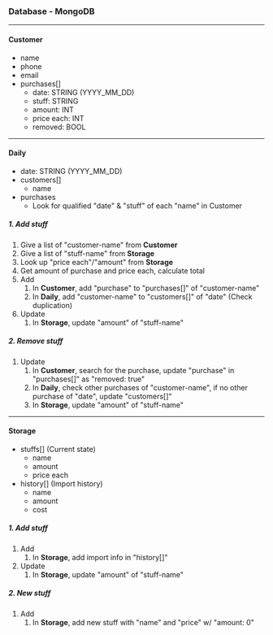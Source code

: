 ### Database - MongoDB
---
#### Customer
* name
* phone
* email
* purchases[]
    - date: STRING (YYYY_MM_DD)
    - stuff: STRING
    - amount: INT
    - price each: INT
    - removed: BOOL

---

#### Daily
* date: STRING (YYYY_MM_DD)
* customers[]
    - name
* purchases
    - Look for qualified "date" & "stuff" of each "name" in Customer

##### 1. Add stuff
1. Give a list of "customer-name" from **Customer**
2. Give a list of "stuff-name" from **Storage**
3. Look up "price each"/"amount" from **Storage**
4. Get amount of purchase and price each, calculate total
5. Add 
    1. In **Customer**, add "purchase" to "purchases[]" of "customer-name"
    2. In **Daily**, add "customer-name" to "customers[]" of "date" (Check duplication)
6. Update
    1. In **Storage**, update "amount" of "stuff-name"

##### 2. Remove stuff
1. Update
    1. In **Customer**, search for the purchase, update "purchase" in "purchases[]" as "removed: true"
    2. In **Daily**, check other purchases of "customer-name", if no other purchase of "date", update "customers[]"
    3. In **Storage**, update "amount" of "stuff-name"

---

#### Storage
* stuffs[]   (Current state)
    - name
    - amount
    - price each
* history[] (Import history)
    - name
    - amount
    - cost

##### 1. Add stuff
1. Add
    1. In **Storage**, add import info in "history[]"
2. Update
    1. In **Storage**, update "amount" of "stuff-name"
    
##### 2. New stuff
1. Add
    1. In **Storage**, add new stuff with "name" and "price" w/ "amount: 0"
